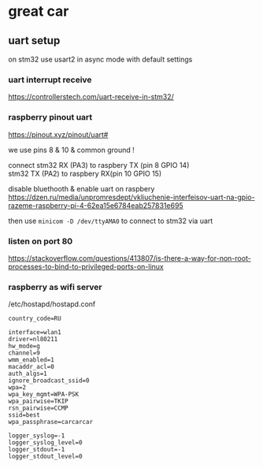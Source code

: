 # great car

## uart setup
on stm32 use usart2 in async mode with default settings

### uart interrupt receive
https://controllerstech.com/uart-receive-in-stm32/

### raspberry pinout uart
https://pinout.xyz/pinout/uart#

we use pins 8 & 10 & common ground !

connect stm32 RX (PA3) to raspbery TX (pin 8 GPIO 14) <br>
stm32 TX (PA2) to raspbery RX(pin 10 GPIO 15)

disable bluethooth & enable uart on raspbery <br>
https://dzen.ru/media/unpromresdept/vkliuchenie-interfeisov-uart-na-gpio-razeme-raspberry-pi-4-62ea15e6784eab257831e695

then use `minicom -D /dev/ttyAMA0` to connect to stm32 via uart

### listen on port 80
https://stackoverflow.com/questions/413807/is-there-a-way-for-non-root-processes-to-bind-to-privileged-ports-on-linux

### raspberry as wifi server

/etc/hostapd/hostapd.conf
```
country_code=RU

interface=wlan1
driver=nl80211
hw_mode=g
channel=9
wmm_enabled=1
macaddr_acl=0
auth_algs=1
ignore_broadcast_ssid=0
wpa=2
wpa_key_mgmt=WPA-PSK
wpa_pairwise=TKIP
rsn_pairwise=CCMP
ssid=best
wpa_passphrase=carcarcar

logger_syslog=-1
logger_syslog_level=0
logger_stdout=-1
logger_stdout_level=0
```
